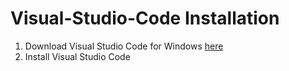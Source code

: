 # Visual-Studio-Code Installation

1. Download Visual Studio Code for Windows [here](https://code.visualstudio.com/download)
2. Install Visual Studio Code
